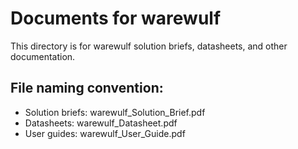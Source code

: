 # Documents for warewulf

This directory is for warewulf solution briefs, datasheets, and other documentation.

## File naming convention:
- Solution briefs: warewulf_Solution_Brief.pdf
- Datasheets: warewulf_Datasheet.pdf  
- User guides: warewulf_User_Guide.pdf
